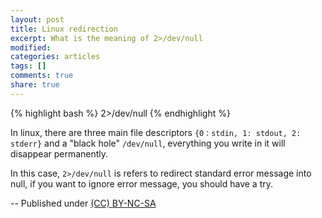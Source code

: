 ```yaml
---
layout: post
title: Linux redirection
excerpt: What is the meaning of 2>/dev/null
modified:
categories: articles
tags: []
comments: true
share: true
---
```

{% highlight bash %}
2>/dev/null
{% endhighlight %}

In linux, there are three main file descriptors `{0：stdin, 1: stdout, 2: stderr}` and a "black hole" `/dev/null`, everything you write in it will disappear permanently.



In this case, `2>/dev/null` is refers to redirect standard error message into null, if you want to ignore error message, you should have a try.

--
Published under <a rel="license" href="http://creativecommons.org/licenses/by-nc-sa/3.0/">(CC) BY-NC-SA </a>
